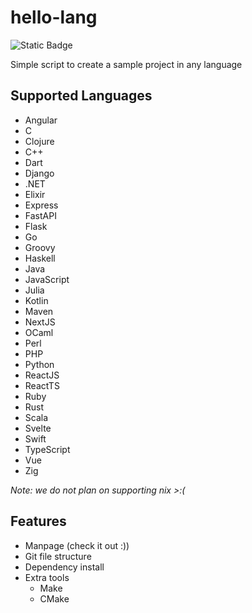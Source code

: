 # hello-lang
![Static Badge](https://img.shields.io/badge/blazingly_fast-speed?color=orange)

Simple script to create a sample project in any language

## Supported Languages
- Angular
- C
- Clojure
- C++
- Dart
- Django
- .NET
- Elixir
- Express
- FastAPI
- Flask
- Go
- Groovy
- Haskell
- Java
- JavaScript
- Julia
- Kotlin
- Maven
- NextJS
- OCaml
- Perl
- PHP
- Python
- ReactJS
- ReactTS
- Ruby
- Rust
- Scala
- Svelte
- Swift
- TypeScript
- Vue
- Zig

*Note: we do not plan on supporting nix >:(*

## Features
- Manpage (check it out :))
- Git file structure
- Dependency install
- Extra tools
    - Make
    - CMake
